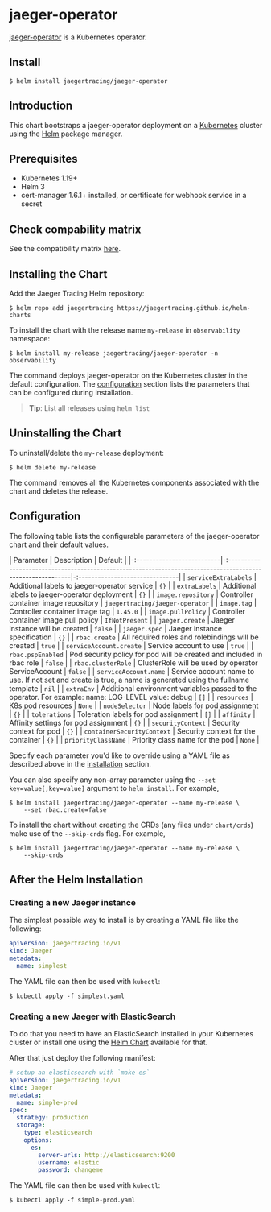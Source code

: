 # jaeger-operator

[jaeger-operator](https://github.com/jaegertracing/jaeger-operator) is a Kubernetes operator.

## Install

```console
$ helm install jaegertracing/jaeger-operator
```

## Introduction

This chart bootstraps a jaeger-operator deployment on a [Kubernetes](http://kubernetes.io) cluster using the [Helm](https://helm.sh) package manager.

## Prerequisites

- Kubernetes 1.19+
- Helm 3
- cert-manager 1.6.1+ installed, or certificate for webhook service in a secret

## Check compability matrix
See the compatibility matrix [here](./COMPATIBILITY.md).

## Installing the Chart

Add the Jaeger Tracing Helm repository:

```console
$ helm repo add jaegertracing https://jaegertracing.github.io/helm-charts
```

To install the chart with the release name `my-release` in `observability` namespace: 

```console
$ helm install my-release jaegertracing/jaeger-operator -n observability
```

The command deploys jaeger-operator on the Kubernetes cluster in the default configuration. The [configuration](#configuration) section lists the parameters that can be configured during installation.

> **Tip**: List all releases using `helm list`

## Uninstalling the Chart

To uninstall/delete the `my-release` deployment:

```console
$ helm delete my-release
```

The command removes all the Kubernetes components associated with the chart and deletes the release.

## Configuration

The following table lists the configurable parameters of the jaeger-operator chart and their default values.

| Parameter                  | Description                                                                                                 | Default                         |
|-:--------------------------|-:-----------------------------------------------------------------------------------------------------------|-:-------------------------------|
| `serviceExtraLabels`       | Additional labels to jaeger-operator service                                                                | `{}`                            |
| `extraLabels`              | Additional labels to jaeger-operator deployment                                                             | `{}`                            |
| `image.repository`         | Controller container image repository                                                                       | `jaegertracing/jaeger-operator` |
| `image.tag`                | Controller container image tag                                                                              | `1.45.0`                        |
| `image.pullPolicy`         | Controller container image pull policy                                                                      | `IfNotPresent`                  |
| `jaeger.create`            | Jaeger instance will be created                                                                             | `false`                         |
| `jaeger.spec`              | Jaeger instance specification                                                                               | `{}`                            |
| `rbac.create`              | All required roles and rolebindings will be created                                                         | `true`                          |
| `serviceAccount.create`    | Service account to use                                                                                      | `true`                          |
| `rbac.pspEnabled`          | Pod security policy for pod will be created and included in rbac role                                       | `false`                         |
| `rbac.clusterRole`         | ClusterRole will be used by operator ServiceAccount                                                         | `false`                         |
| `serviceAccount.name`      | Service account name to use. If not set and create is true, a name is generated using the fullname template | `nil`                           |
| `extraEnv`                 | Additional environment variables passed to the operator. For example:   name: LOG-LEVEL   value: debug      | `[]`                            |
| `resources`                | K8s pod resources                                                                                           | `None`                          |
| `nodeSelector`             | Node labels for pod assignment                                                                              | `{}`                            |
| `tolerations`              | Toleration labels for pod assignment                                                                        | `[]`                            |
| `affinity`                 | Affinity settings for pod assignment                                                                        | `{}`                            |
| `securityContext`          | Security context for pod                                                                                    | `{}`                            |
| `containerSecurityContext` | Security context for the container                                                                          | `{}`                            |
| `priorityClassName`        | Priority class name for the pod                                                                             | `None`                          |

Specify each parameter you'd like to override using a YAML file as described above in the [installation](#installing-the-chart) section.

You can also specify any non-array parameter using the `--set key=value[,key=value]` argument to `helm install`. For example,

```console
$ helm install jaegertracing/jaeger-operator --name my-release \
    --set rbac.create=false
```

To install the chart without creating the CRDs (any files under `chart/crds`) make use of the `--skip-crds` flag. For example,

```console
$ helm install jaegertracing/jaeger-operator --name my-release \
    --skip-crds
```

## After the Helm Installation

### Creating a new Jaeger instance

The simplest possible way to install is by creating a YAML file like the following:

```YAML
apiVersion: jaegertracing.io/v1
kind: Jaeger
metadata:
  name: simplest
```

The YAML file can then be used with `kubectl`:

```console
$ kubectl apply -f simplest.yaml
```

### Creating a new Jaeger with ElasticSearch

To do that you need to have an ElasticSearch installed in your Kubernetes cluster or install one using the [Helm Chart](https://github.com/helm/charts/tree/master/incubator/elasticsearch) available for that.

After that just deploy the following manifest:

```YAML
# setup an elasticsearch with `make es`
apiVersion: jaegertracing.io/v1
kind: Jaeger
metadata:
  name: simple-prod
spec:
  strategy: production
  storage:
    type: elasticsearch
    options:
      es:
        server-urls: http://elasticsearch:9200
        username: elastic
        password: changeme
```

The YAML file can then be used with `kubectl`:

```console
$ kubectl apply -f simple-prod.yaml
```
